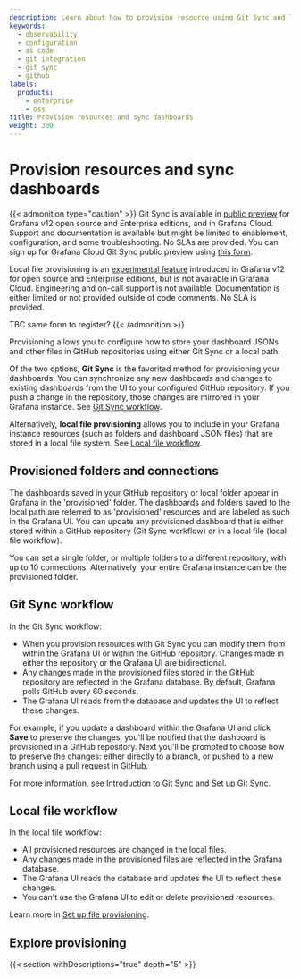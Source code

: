 ```yaml
---
description: Learn about how to provision resource using Git Sync and local file provisioning administration.
keywords:
  - observability
  - configuration
  - as code
  - git integration
  - git sync
  - github
labels:
  products:
    - enterprise
    - oss
title: Provision resources and sync dashboards
weight: 300
---
```


# Provision resources and sync dashboards

{{< admonition type="caution" >}}
Git Sync is available in [public preview](https://grafana.com/docs/release-life-cycle/) for Grafana v12 open source and Enterprise editions, and in Grafana Cloud. Support and documentation is available but might be limited to enablement, configuration, and some troubleshooting. No SLAs are provided. You can sign up for Grafana Cloud Git Sync public preview using [this form](https://forms.gle/WKkR3EVMcbqsNnkD9).

Local file provisioning is an [experimental feature](https://grafana.com/docs/release-life-cycle/) introduced in Grafana v12 for open source and Enterprise editions, but is not available in Grafana Cloud. Engineering and on-call support is not available. Documentation is either limited or not provided outside of code comments. No SLA is provided. 

TBC same form to register?
{{< /admonition >}}

Provisioning allows you to configure how to store your dashboard JSONs and other files in GitHub repositories using either Git Sync or a local path.

Of the two options, **Git Sync** is the favorited method for provisioning your dashboards. You can synchronize any new dashboards and changes to existing dashboards from the UI to your configured GitHub repository. If you push a change in the repository, those changes are mirrored in your Grafana instance. See [Git Sync workflow](#git-sync-workflow).

Alternatively, **local file provisioning** allows you to include in your Grafana instance resources (such as folders and dashboard JSON files) that are stored in a local file system. See [Local file workflow](local-file-workflow).

## Provisioned folders and connections

The dashboards saved in your GitHub repository or local folder appear in Grafana in the 'provisioned' folder. The dashboards and folders saved to the local path are referred to as 'provisioned' resources and are labeled as such in the Grafana UI. You can update any provisioned dashboard that is either stored within a GitHub repository (Git Sync workflow) or in a local file (local file workflow).

You can set a single folder, or multiple folders to a different repository, with up to 10 connections. Alternatively, your entire Grafana instance can be the provisioned folder.

## Git Sync workflow

In the Git Sync workflow:

- When you provision resources with Git Sync you can modify them from within the Grafana UI or within the GitHub repository. Changes made in either the repository or the Grafana UI are bidirectional.
- Any changes made in the provisioned files stored in the GitHub repository are reflected in the Grafana database. By default, Grafana polls GitHub every 60 seconds.
- The Grafana UI reads from the database and updates the UI to reflect these changes.

For example, if you update a dashboard within the Grafana UI and click **Save** to preserve the changes, you'll be notified that the dashboard is provisioned in a GitHub repository. Next you'll be prompted to choose how to preserve the changes: either directly to a branch, or pushed to a new branch using a pull request in GitHub.

For more information, see [Introduction to Git Sync](https://grafana.com/docs/grafana/<GRAFANA_VERSION>/observability-as-code/provision-resources/intro-git-sync) and [Set up Git Sync](https://grafana.com/docs/grafana/<GRAFANA_VERSION>/observability-as-code/provision-resources/git-sync-setup).

## Local file workflow

In the local file workflow:

- All provisioned resources are changed in the local files.
- Any changes made in the provisioned files are reflected in the Grafana database.
- The Grafana UI reads the database and updates the UI to reflect these changes.
- You can't use the Grafana UI to edit or delete provisioned resources.

Learn more in [Set up file provisioning](https://grafana.com/docs/grafana/<GRAFANA_VERSION>/observability-as-code/provision-resources/file-path-setup/).

## Explore provisioning

{{< section withDescriptions="true" depth="5" >}}
